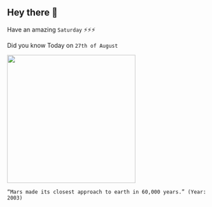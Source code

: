 ## Hey there 👋
Have an amazing `Saturday` ⚡⚡⚡

Did you know Today on `27th of August`
 
 [<img src="https://www.nasa.gov/images/content/45050main_ReddyAnim_med.gif" width="300" />](https://www.nasa.gov/vision/universe/watchtheskies/18jun_approachingmars.html) 
 ```
“Mars made its closest approach to earth in 60,000 years.” (Year: 2003)
```
